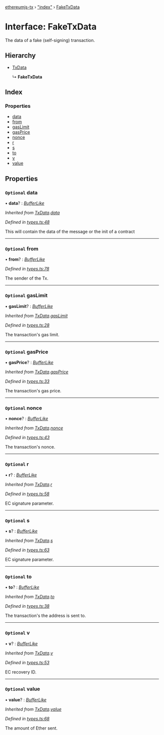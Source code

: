 [ethereumjs-tx](../README.md) › ["index"](../modules/_index_.md) › [FakeTxData](_index_.faketxdata.md)

# Interface: FakeTxData

The data of a fake (self-signing) transaction.

## Hierarchy

- [TxData](_index_.txdata.md)

  ↳ **FakeTxData**

## Index

### Properties

- [data](_index_.faketxdata.md#optional-data)
- [from](_index_.faketxdata.md#optional-from)
- [gasLimit](_index_.faketxdata.md#optional-gaslimit)
- [gasPrice](_index_.faketxdata.md#optional-gasprice)
- [nonce](_index_.faketxdata.md#optional-nonce)
- [r](_index_.faketxdata.md#optional-r)
- [s](_index_.faketxdata.md#optional-s)
- [to](_index_.faketxdata.md#optional-to)
- [v](_index_.faketxdata.md#optional-v)
- [value](_index_.faketxdata.md#optional-value)

## Properties

### `Optional` data

• **data**? : _[BufferLike](../modules/_index_.md#bufferlike)_

_Inherited from [TxData](_index_.txdata.md).[data](_index_.txdata.md#optional-data)_

_Defined in [types.ts:48](https://github.com/ethereumjs/ethereumjs-vm/blob/master/packages/tx/src/types.ts#L48)_

This will contain the data of the message or the init of a contract

---

### `Optional` from

• **from**? : _[BufferLike](../modules/_index_.md#bufferlike)_

_Defined in [types.ts:78](https://github.com/ethereumjs/ethereumjs-vm/blob/master/packages/tx/src/types.ts#L78)_

The sender of the Tx.

---

### `Optional` gasLimit

• **gasLimit**? : _[BufferLike](../modules/_index_.md#bufferlike)_

_Inherited from [TxData](_index_.txdata.md).[gasLimit](_index_.txdata.md#optional-gaslimit)_

_Defined in [types.ts:28](https://github.com/ethereumjs/ethereumjs-vm/blob/master/packages/tx/src/types.ts#L28)_

The transaction's gas limit.

---

### `Optional` gasPrice

• **gasPrice**? : _[BufferLike](../modules/_index_.md#bufferlike)_

_Inherited from [TxData](_index_.txdata.md).[gasPrice](_index_.txdata.md#optional-gasprice)_

_Defined in [types.ts:33](https://github.com/ethereumjs/ethereumjs-vm/blob/master/packages/tx/src/types.ts#L33)_

The transaction's gas price.

---

### `Optional` nonce

• **nonce**? : _[BufferLike](../modules/_index_.md#bufferlike)_

_Inherited from [TxData](_index_.txdata.md).[nonce](_index_.txdata.md#optional-nonce)_

_Defined in [types.ts:43](https://github.com/ethereumjs/ethereumjs-vm/blob/master/packages/tx/src/types.ts#L43)_

The transaction's nonce.

---

### `Optional` r

• **r**? : _[BufferLike](../modules/_index_.md#bufferlike)_

_Inherited from [TxData](_index_.txdata.md).[r](_index_.txdata.md#optional-r)_

_Defined in [types.ts:58](https://github.com/ethereumjs/ethereumjs-vm/blob/master/packages/tx/src/types.ts#L58)_

EC signature parameter.

---

### `Optional` s

• **s**? : _[BufferLike](../modules/_index_.md#bufferlike)_

_Inherited from [TxData](_index_.txdata.md).[s](_index_.txdata.md#optional-s)_

_Defined in [types.ts:63](https://github.com/ethereumjs/ethereumjs-vm/blob/master/packages/tx/src/types.ts#L63)_

EC signature parameter.

---

### `Optional` to

• **to**? : _[BufferLike](../modules/_index_.md#bufferlike)_

_Inherited from [TxData](_index_.txdata.md).[to](_index_.txdata.md#optional-to)_

_Defined in [types.ts:38](https://github.com/ethereumjs/ethereumjs-vm/blob/master/packages/tx/src/types.ts#L38)_

The transaction's the address is sent to.

---

### `Optional` v

• **v**? : _[BufferLike](../modules/_index_.md#bufferlike)_

_Inherited from [TxData](_index_.txdata.md).[v](_index_.txdata.md#optional-v)_

_Defined in [types.ts:53](https://github.com/ethereumjs/ethereumjs-vm/blob/master/packages/tx/src/types.ts#L53)_

EC recovery ID.

---

### `Optional` value

• **value**? : _[BufferLike](../modules/_index_.md#bufferlike)_

_Inherited from [TxData](_index_.txdata.md).[value](_index_.txdata.md#optional-value)_

_Defined in [types.ts:68](https://github.com/ethereumjs/ethereumjs-vm/blob/master/packages/tx/src/types.ts#L68)_

The amount of Ether sent.
